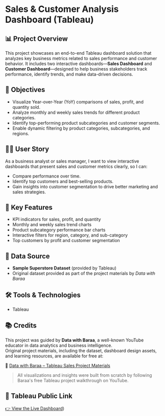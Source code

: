 # Sales & Customer Analysis Dashboard (Tableau)

## 📊 Project Overview
This project showcases an end-to-end Tableau dashboard solution that analyzes key business metrics related to sales performance and customer behavior. It includes two interactive dashboards—**Sales Dashboard** and **Customer Dashboard**—designed to help business stakeholders track performance, identify trends, and make data-driven decisions.

## 🎯 Objectives
- Visualize Year-over-Year (YoY) comparisons of sales, profit, and quantity sold.
- Analyze monthly and weekly sales trends for different product categories.
- Identify top-performing product subcategories and customer segments.
- Enable dynamic filtering by product categories, subcategories, and regions.

## 🧑‍💼 User Story
As a business analyst or sales manager, I want to view interactive dashboards that present sales and customer metrics clearly, so I can:
- Compare performance over time.
- Identify top customers and best-selling products.
- Gain insights into customer segmentation to drive better marketing and sales strategies.

## 📌 Key Features
- KPI indicators for sales, profit, and quantity
- Monthly and weekly sales trend charts
- Product subcategory performance bar charts
- Interactive filters for region, category, and sub-category
- Top customers by profit and customer segmentation

## 📂 Data Source
- **Sample Superstore Dataset** (provided by Tableau)
- Original dataset provided as part of the project materials by *Data with Baraa*

## 🛠️ Tools & Technologies
- Tableau

## 📚 Credits
This project was guided by **Data with Baraa**, a well-known YouTube educator in data analytics and business intelligence.  
Original project materials, including the dataset, dashboard design assets, and learning resources, are available for free at:

🔗 [Data with Baraa – Tableau Sales Project Materials](https://www.datawithbaraa.com/tableau/tableau-sales-project-materials/)

> All visualizations and insights were built from scratch by following Baraa's free Tableau project walkthrough on YouTube.

## 🔗 Tableau Public Link
[👉 View the Live Dashboard](https://public.tableau.com/app/profile/harshita.bhutoria/viz/SalesCustomerAnalysis_17459240073350/SalesDashboard))
